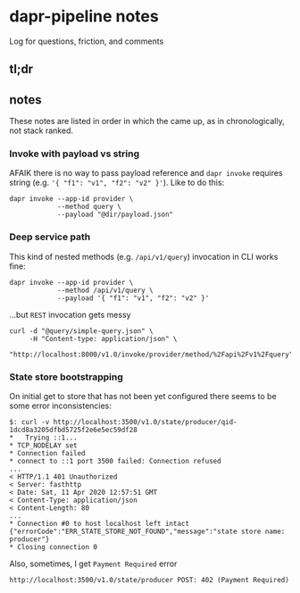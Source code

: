 # dapr-pipeline notes

Log for questions, friction, and comments

## tl;dr

## notes

These notes are listed in order in which the came up, as in chronologically, not stack ranked.

### Invoke with payload vs string

AFAIK there is no way to pass payload reference and `dapr invoke` requires string (e.g. `'{ "f1": "v1", "f2": "v2" }'`). Like to do this:

```shell
dapr invoke --app-id provider \
            --method query \
            --payload "@dir/payload.json"
```

### Deep service path

This kind of nested methods (e.g. `/api/v1/query`) invocation in CLI works fine:

```shell
dapr invoke --app-id provider \
            --method /api/v1/query \
            --payload '{ "f1": "v1", "f2": "v2" }'
```

...but `REST` invocation gets messy

```shell
curl -d "@query/simple-query.json" \
     -H "Content-type: application/json" \
     "http://localhost:8000/v1.0/invoke/provider/method/%2Fapi%2Fv1%2Fquery"
```

### State store bootstrapping

On initial get to store that has not been yet configured there seems to be some error inconsistencies:

```shell
$: curl -v http://localhost:3500/v1.0/state/producer/qid-1dcd8a3205dfbd5725f2e6e5ec59df28
*   Trying ::1...
* TCP_NODELAY set
* Connection failed
* connect to ::1 port 3500 failed: Connection refused
...
< HTTP/1.1 401 Unauthorized
< Server: fasthttp
< Date: Sat, 11 Apr 2020 12:57:51 GMT
< Content-Type: application/json
< Content-Length: 80
...
* Connection #0 to host localhost left intact
{"errorCode":"ERR_STATE_STORE_NOT_FOUND","message":"state store name: producer"}
* Closing connection 0
```

Also, sometimes, I get `Payment Required` error

```shell
http://localhost:3500/v1.0/state/producer POST: 402 (Payment Required)
```

